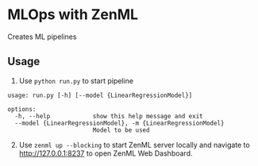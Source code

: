 # MLOps with ZenML

Creates ML pipelines

## Usage
1. Use `python run.py` to start pipeline

```
usage: run.py [-h] [--model {LinearRegressionModel}]

options:
  -h, --help            show this help message and exit
  --model {LinearRegressionModel}, -m {LinearRegressionModel}
                        Model to be used
```

2. Use `zenml up --blocking` to start ZenML server locally and navigate to  http://127.0.0.1:8237 to open ZenML Web Dashboard.